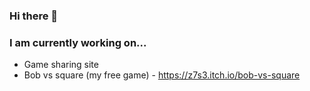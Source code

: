 ### Hi there 👋

### I am currently working on...
 - Game sharing site
 - Bob vs square (my free game) - https://z7s3.itch.io/bob-vs-square
 

